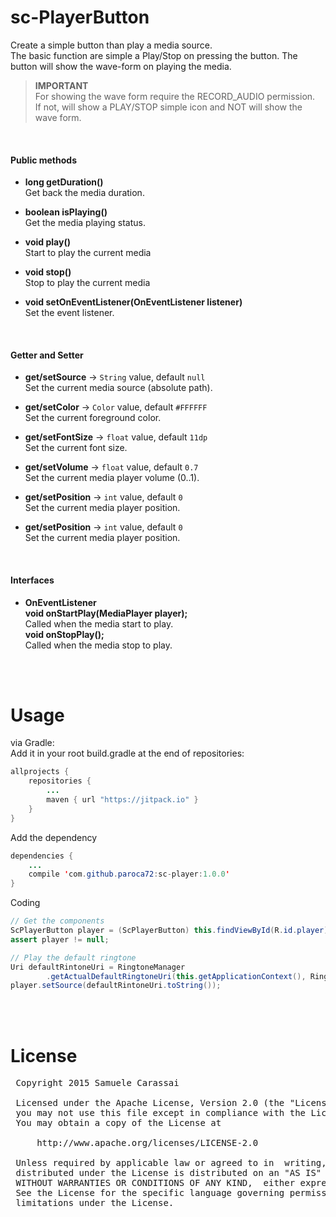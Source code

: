 # sc-PlayerButton
Create a simple button than play a media source.
<br />
The basic function are simple a Play/Stop on pressing the button.
The button will show the wave-form on playing the media.

> **IMPORTANT**<br />
> For showing the wave form require the RECORD_AUDIO permission.<br />
> If not, will show a PLAY/STOP simple icon and NOT will show the wave form.
<br />


#### Public methods

- **long getDuration()**<br />
Get back the media duration.

- **boolean isPlaying()**<br />
Get the media playing status.

- **void play()**<br />
Start to play the current media

- **void stop()**<br />
Stop to play the current media

- **void setOnEventListener(OnEventListener listener)**<br />
Set the event listener.

<br />

#### Getter and Setter

- **get/setSource**  -> `String` value, default `null`<br />
Set the current media source (absolute path).

- **get/setColor**  -> `Color` value, default `#FFFFFF`<br />
Set the current foreground color.

- **get/setFontSize**  -> `float` value, default `11dp`<br />
Set the current font size.

- **get/setVolume**  -> `float` value, default `0.7`<br />
Set the current media player volume (0..1).

- **get/setPosition**  -> `int` value, default `0`<br />
Set the current media player position.

- **get/setPosition**  -> `int` value, default `0`<br />
Set the current media player position.

<br />

#### Interfaces

- **OnEventListener**<br />
**void onStartPlay(MediaPlayer player);**<br />
Called when the media start to play.<br />
**void onStopPlay();**<br />
Called when the media stop to play.<br />
<br />
<br />


# Usage

via Gradle:
<br />
Add it in your root build.gradle at the end of repositories:
```java
allprojects {
	repositories {
		...
		maven { url "https://jitpack.io" }
	}
}
```

Add the dependency
```java
dependencies {
    ...
    compile 'com.github.paroca72:sc-player:1.0.0'
}
```

Coding
```java
// Get the components
ScPlayerButton player = (ScPlayerButton) this.findViewById(R.id.player);
assert player != null;

// Play the default ringtone
Uri defaultRintoneUri = RingtoneManager
        .getActualDefaultRingtoneUri(this.getApplicationContext(), RingtoneManager.TYPE_RINGTONE);
player.setSource(defaultRintoneUri.toString());
```

<br />
<br />


# License
<pre>
 Copyright 2015 Samuele Carassai

 Licensed under the Apache License, Version 2.0 (the "License");
 you may not use this file except in compliance with the License.
 You may obtain a copy of the License at

     http://www.apache.org/licenses/LICENSE-2.0

 Unless required by applicable law or agreed to in  writing, software
 distributed under the License is distributed on an "AS IS" BASIS,
 WITHOUT WARRANTIES OR CONDITIONS OF ANY KIND,  either express or implied.
 See the License for the specific language governing permissions and
 limitations under the License.
</pre>
